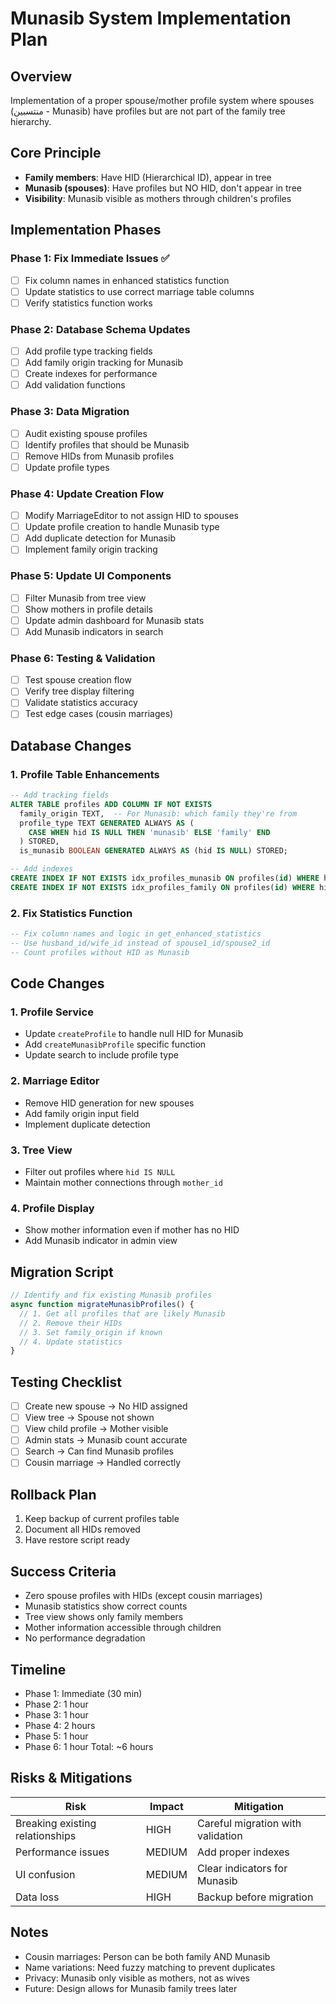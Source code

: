 # Munasib System Implementation Plan

## Overview

Implementation of a proper spouse/mother profile system where spouses (منتسبين - Munasib) have profiles but are not part of the family tree hierarchy.

## Core Principle

- **Family members**: Have HID (Hierarchical ID), appear in tree
- **Munasib (spouses)**: Have profiles but NO HID, don't appear in tree
- **Visibility**: Munasib visible as mothers through children's profiles

## Implementation Phases

### Phase 1: Fix Immediate Issues ✅

- [ ] Fix column names in enhanced statistics function
- [ ] Update statistics to use correct marriage table columns
- [ ] Verify statistics function works

### Phase 2: Database Schema Updates

- [ ] Add profile type tracking fields
- [ ] Add family origin tracking for Munasib
- [ ] Create indexes for performance
- [ ] Add validation functions

### Phase 3: Data Migration

- [ ] Audit existing spouse profiles
- [ ] Identify profiles that should be Munasib
- [ ] Remove HIDs from Munasib profiles
- [ ] Update profile types

### Phase 4: Update Creation Flow

- [ ] Modify MarriageEditor to not assign HID to spouses
- [ ] Update profile creation to handle Munasib type
- [ ] Add duplicate detection for Munasib
- [ ] Implement family origin tracking

### Phase 5: Update UI Components

- [ ] Filter Munasib from tree view
- [ ] Show mothers in profile details
- [ ] Update admin dashboard for Munasib stats
- [ ] Add Munasib indicators in search

### Phase 6: Testing & Validation

- [ ] Test spouse creation flow
- [ ] Verify tree display filtering
- [ ] Validate statistics accuracy
- [ ] Test edge cases (cousin marriages)

## Database Changes

### 1. Profile Table Enhancements

```sql
-- Add tracking fields
ALTER TABLE profiles ADD COLUMN IF NOT EXISTS
  family_origin TEXT,  -- For Munasib: which family they're from
  profile_type TEXT GENERATED ALWAYS AS (
    CASE WHEN hid IS NULL THEN 'munasib' ELSE 'family' END
  ) STORED,
  is_munasib BOOLEAN GENERATED ALWAYS AS (hid IS NULL) STORED;

-- Add indexes
CREATE INDEX IF NOT EXISTS idx_profiles_munasib ON profiles(id) WHERE hid IS NULL;
CREATE INDEX IF NOT EXISTS idx_profiles_family ON profiles(id) WHERE hid IS NOT NULL;
```

### 2. Fix Statistics Function

```sql
-- Fix column names and logic in get_enhanced_statistics
-- Use husband_id/wife_id instead of spouse1_id/spouse2_id
-- Count profiles without HID as Munasib
```

## Code Changes

### 1. Profile Service

- Update `createProfile` to handle null HID for Munasib
- Add `createMunasibProfile` specific function
- Update search to include profile type

### 2. Marriage Editor

- Remove HID generation for new spouses
- Add family origin input field
- Implement duplicate detection

### 3. Tree View

- Filter out profiles where `hid IS NULL`
- Maintain mother connections through `mother_id`

### 4. Profile Display

- Show mother information even if mother has no HID
- Add Munasib indicator in admin view

## Migration Script

```javascript
// Identify and fix existing Munasib profiles
async function migrateMunasibProfiles() {
  // 1. Get all profiles that are likely Munasib
  // 2. Remove their HIDs
  // 3. Set family_origin if known
  // 4. Update statistics
}
```

## Testing Checklist

- [ ] Create new spouse → No HID assigned
- [ ] View tree → Spouse not shown
- [ ] View child profile → Mother visible
- [ ] Admin stats → Munasib count accurate
- [ ] Search → Can find Munasib profiles
- [ ] Cousin marriage → Handled correctly

## Rollback Plan

1. Keep backup of current profiles table
2. Document all HIDs removed
3. Have restore script ready

## Success Criteria

- Zero spouse profiles with HIDs (except cousin marriages)
- Munasib statistics show correct counts
- Tree view shows only family members
- Mother information accessible through children
- No performance degradation

## Timeline

- Phase 1: Immediate (30 min)
- Phase 2: 1 hour
- Phase 3: 1 hour
- Phase 4: 2 hours
- Phase 5: 1 hour
- Phase 6: 1 hour
  Total: ~6 hours

## Risks & Mitigations

| Risk                            | Impact | Mitigation                        |
| ------------------------------- | ------ | --------------------------------- |
| Breaking existing relationships | HIGH   | Careful migration with validation |
| Performance issues              | MEDIUM | Add proper indexes                |
| UI confusion                    | MEDIUM | Clear indicators for Munasib      |
| Data loss                       | HIGH   | Backup before migration           |

## Notes

- Cousin marriages: Person can be both family AND Munasib
- Name variations: Need fuzzy matching to prevent duplicates
- Privacy: Munasib only visible as mothers, not as wives
- Future: Design allows for Munasib family trees later
